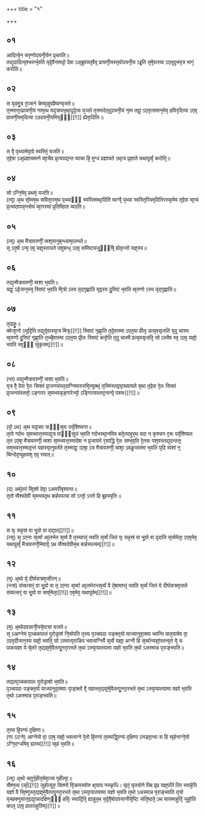 +++
title = "१"

+++
## ०१
आदित्ये᳘न चरु᳘णोदयनी᳘येन प्र᳘चरति॥  
तद्य᳘दादित्य᳘श्चरुर्भ᳘वति य᳘दे᳘वैनामदो᳘ देवा ऽअ᳘ब्रुवंस्त᳘वैव᳘ प्रायणी᳘यस्त᳘वोदयनी᳘य ऽइ᳘ति त᳘मे᳘वास्या ऽएत᳘दुभय᳘त्र भागं᳘ करोति॥  
## ०२
स य᳘दमु᳘त्र रा᳘जानं क्रेष्य᳘न्नुपप्रैष्यन्य᳘जते॥  
त᳘स्मात्त᳘त्प्रायणी᳘यं नामा᳘थ यद᳘त्रावभृथा᳘दुदे᳘त्य य᳘जते त᳘स्मादेत᳘दुदयनी᳘यं ना᳘म तद्वा᳘ ऽएत᳘त्समान᳘मेव᳘ हविर᳘दित्या ऽएव᳘ प्रायणी᳘यम᳘दित्या ऽउदयनी᳘यमिय᳘ᳫँ᳘[[!!]] ह्येवा᳘दितिः॥  
## ०३
स वै᳘ प᳘थ्यामेवा᳘ग्रे स्वस्तिं᳘ यजति॥  
त᳘द्देवा ऽअ᳘प्रज्ञायमाने व्वा᳘चैव प्र᳘त्यपद्यन्त व्वाचा हि᳘ मुग्धं प्रज्ञायते ऽथा᳘त्र प्र᳘ज्ञाते यथापूर्व्वं᳘ करोति᳘॥  
## ०४
सो ऽग्नि᳘मेव᳘ प्रथमं᳘ यजति॥  
(त्य᳘) अ᳘थ सो᳘मम᳘थ सविता᳘रम᳘थ प᳘थ्याᳫँ᳭ स्वस्तिमथा᳘दितिं व्वाग्वै᳘ प᳘थ्या स्वस्ति᳘रियम᳘दितिरस्या᳘मेव त᳘द्देवा व्वा᳘चं प्र᳘त्यष्ठापय᳘न्त्सेयं व्वा᳘गस्यां प्र᳘तिष्ठिता व्वदति॥  
## ०५
(त्य᳘) अ᳘थ मैत्रावरुणीं᳘ व्वशा᳘मनुब᳘न्ध्यामा᳘लभते॥  
स᳘ ऽए᳘षो ऽन्य᳘ एव᳘ यज्ञ᳘स्तायते पशुबन्ध᳘ ऽएव᳘ समिष्टयजू᳘ᳫं᳘षि᳘ ह्येवा᳘न्तो यज्ञ᳘स्य॥  
## ०६
तद्य᳘न्मैत्रावरुणी᳘ व्वशा भ᳘वति॥  
यद्वा᳘ ऽईजान᳘स्य᳘ स्विष्टं भ᳘वति मि᳘त्रो ऽस्य त᳘द्गृह्णाति य᳘द्वस्य दु᳘रिष्टं भ᳘वति व्व᳘रुणो ऽस्य त᳘द्गृह्णाति॥  
## ०७
त᳘दाहुः᳘॥  
क्वेजा᳘नो ऽभूदि᳘ति तद्य᳘दे᳘वास्या᳘त्र मित्रः᳘[[!!]] स्विष्टं गृह्णा᳘ति त᳘दे᳘वास्मा ऽएत᳘या प्रीतः᳘ प्रत्य᳘वसृजति य᳘दु चास्य व्व᳘रुणो दु᳘रिष्टं गृह्णा᳘ति त᳘च्चै᳘वास्मा ऽएत᳘या प्री᳘तः स्विष्टं करो᳘ति त᳘दु चास्मै प्रत्य᳘वसृजति᳘ सो ऽस्यैष स्व᳘ ऽएव᳘ यज्ञो᳘ भवति स्व᳘ᳫं᳘ सुकृतम्[[!!]]॥  
## ०८
(न्त) तद्य᳘न्मैत्रावरुणी᳘ व्वशा भ᳘वति॥  
य᳘त्र वै᳘ देवा रे᳘तः सिक्तं प्रा᳘जनयंस्त᳘दाग्निमारुतमि᳘त्युक्थं᳘ त᳘स्मिंस्तद्व्या᳘ख्यायते य᳘था त᳘द्देवा रे᳘तः सिक्तं प्रा᳘जनयंस्ततो᳘ ऽङ्गाराः स᳘मभवन्न᳘ङ्गारेभ्यो᳘ ऽङ्गिरसस्तद᳘न्वन्ये᳘ पशवः[[!!]]॥  
## ०९
(वो᳘ ऽथ) अ᳘थ यदा᳘साः पाᳫं᳭स᳘वः पर्य᳘शिष्यन्त॥  
त᳘तो गर्दभः स᳘मभवत्त᳘स्माद्य᳘त्र पाᳫं᳭सुलं भ᳘वति गर्दभस्था᳘नमिव बते᳘त्याहुर᳘थ यदा न क᳘श्चन र᳘सः पर्य᳘शिष्यत त᳘त ऽएषा᳘ मैत्रावरुणी᳘ व्वशा स᳘मभवत्त᳘स्मादेषा न प्र᳘जायते र᳘साद्धि रे᳘तः सम्भ᳘व᳘ति रे᳘तसः पश᳘वस्तद्य᳘दन्ततः᳘ सम᳘भवत्त᳘स्माद᳘न्तं यज्ञस्या᳘नुवर्तते त᳘स्माद्वा᳘ ऽएषा᳘ ऽत्र मैत्रावरुणी᳘ व्वशा᳘ ऽवकॢप्ततमा भ᳘वति य᳘दि व्वशां न᳘ व्विन्देद᳘प्युक्षवश᳘ एव᳘ स्यात्॥  
## १०
(द) अथे᳘तरं व्वि᳘श्वे देवा᳘ ऽअमरीमृश्यन्त॥  
त᳘तो व्वैश्वदेवी स᳘मभवद᳘थ बार्हस्पत्या सो ऽन्तो᳘ ऽन्तो हि बृ᳘हस्प᳘तिः॥  
## ११
स यः᳘ सह᳘स्रं वा भू᳘यो वा दद्यात्[[!!]]॥  
(त्स᳘) स᳘ ऽएनाः स᳘र्व्वा आ᳘लभेत स᳘र्व्व वै त᳘स्याप्तं᳘ भवति स᳘र्व्वं जितं यः᳘ सह᳘स्रं वा भू᳘यो वा द᳘दाति स᳘र्व्वमेता᳘ ऽएव᳘मेव᳘ यथापूर्व्वं᳘ मैत्रावरुणी᳘मेवाग्रे᳘ ऽथ व्वैश्वदेवीम᳘थ बार्हस्पत्यम्[[!!]]॥  
## १२
(म᳘) अ᳘थो ये᳘ दीर्घसत्रमा᳘सीरन्॥  
(न्त्सं) संव्वत्सरं᳘ वा भू᳘यो वा त᳘ ऽएनाः स᳘र्व्वा आ᳘लभेरन्त्स᳘र्व्वं वै ते᳘षामाप्तं᳘ भवति स᳘र्व्वं जितं ये दीर्घसत्रमा᳘सते संव्वत्सरं᳘ वा भू᳘यो वा सर्व्व᳘मेता᳘[[!!]] एव᳘मेव᳘ यथापूर्वम्[[!!]]॥  
## १३
(म᳘) अ᳘थोदवसानी᳘यये᳘ष्ट्या यजते॥  
स᳘ ऽआग्नेयं प᳘ञ्चकपालं पुरोडा᳘शं नि᳘र्व्वपति त᳘स्य प᳘ञ्चपदाः पङ्क्त᳘यो याज्यानुवा᳘क्या भवन्ति यात᳘यामेव वा᳘ ऽएत᳘दीजान᳘स्य यज्ञो᳘ भवति᳘ सो ऽस्मात्प᳘राङिव भवत्यग्निर्वै स᳘र्व्वे यज्ञा᳘ अग्नौ हि स᳘र्व्वान्यज्ञां᳘स्तन्व᳘ते ये᳘ च पाकयज्ञा ये चे᳘तरे त᳘द्यज्ञ᳘मे᳘वैतत्पु᳘नरा᳘रभते त᳘था ऽस्या᳘यातयामा यज्ञो भ᳘वति त᳘थो ऽअस्मान्न प᳘राङ्भवति॥  
## १४
तद्यत्प᳘ञ्चकपालः पुरोडा᳘शो भ᳘वति॥  
प᳘ञ्चपदाः पङ्क्त᳘यो याज्यानुवा᳘क्याः पा᳘ङ्क्तो वै᳘ यज्ञस्त᳘द्यज्ञ᳘मे᳘वैतत्पु᳘नरा᳘रभते त᳘था ऽस्या᳘यातयामा यज्ञो भ᳘वति त᳘थो ऽअस्मान्न प᳘राङ्भवति॥  
## १५
त᳘स्य हि᳘रण्यं द᳘क्षिणा॥  
(णा ऽऽग्ने) आग्नेयो वा᳘ ऽएष᳘ यज्ञो᳘ भवत्यग्ने रे᳘तो हि᳘रण्यं त᳘स्माद्धि᳘रण्यं द᳘क्षिणा ऽनड्वा᳘न्वा स हि व्व᳘हेनाग्ने᳘यो ऽग्नि᳘दग्धमिव᳘ ह्यस्य[[!!]] व्व᳘हं भ᳘वति॥  
## १६
(त्य᳘) अ᳘थो चतुर्गृहीत᳘मेवा᳘ज्यं गृहीत्वा᳘॥  
व्वैष्ण᳘व्य ऽर्चा᳘[[!!]] जुहोत्युरु᳘ व्विष्णो वि᳘क्रमस्वोरु क्ष᳘याय नस्कृधि। घृतं᳘ घृतयोने पिब प्र᳘प्र यज्ञ᳘पतिं तिर स्वाहे᳘ति यज्ञो वै व्वि᳘ष्णुस्त᳘द्यज्ञ᳘मे᳘वैतत्पु᳘नरा᳘रभते त᳘था ऽस्या᳘यातयामा यज्ञो भ᳘वति त᳘थो ऽअस्मान्न प᳘राङ्भवति त᳘त्रो य᳘च्छक्नुयात्त᳘द्दद्या᳘न्नादक्षिण᳘ᳫं᳘ हविः᳘ स्यादि᳘ति᳘ ह्याहुर᳘थ य᳘दे᳘वै᳘षोदवसानीये᳘ष्टिः संति᳘ष्ठते᳘ ऽथ सायमाहुतिं᳘ जुहो᳘ति काल᳘ ऽएव᳘ प्रातराहुतिम्[[!!]]॥  

